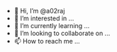 - 👋 Hi, I’m @a02raj
- 👀 I’m interested in ...
- 🌱 I’m currently learning ...
- 💞️ I’m looking to collaborate on ...
- 📫 How to reach me ...

<!---
a02raj/a02raj is a ✨ special ✨ repository because its `README.md` (this file) appears on your GitHub profile.
You can click the Preview link to take a look at your changes.
--->
